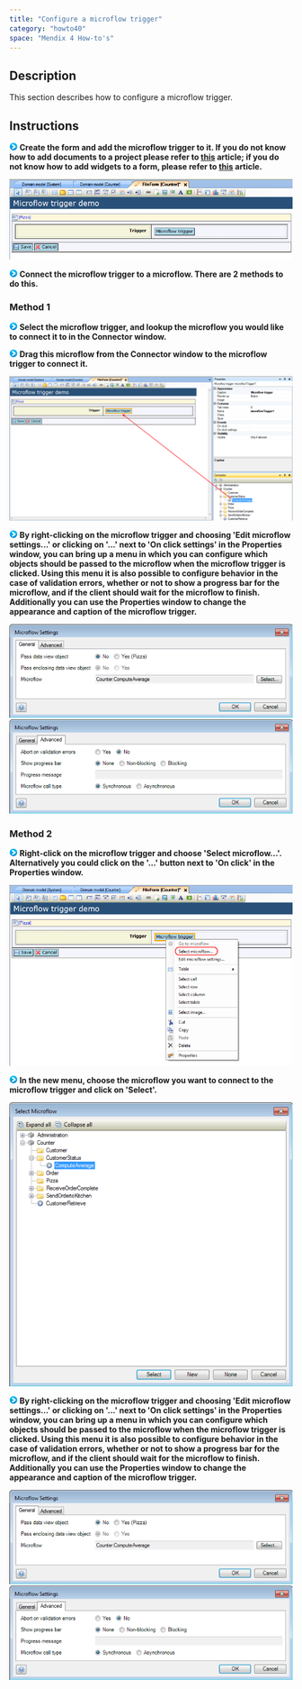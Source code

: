 ```yaml
---
title: "Configure a microflow trigger"
category: "howto40"
space: "Mendix 4 How-to's"
---
```

## Description

This section describes how to configure a microflow trigger.

## Instructions

![](attachments/819203/917932.png) **Create the form and add the microflow trigger to it. If you do not know how to add documents to a project please refer to [this](add-documents-to-a-module) article; if you do not know how to add widgets to a form, please refer to [this](add-a-widget-to-a-form) article.**

![](attachments/2621462/2752657.png)

![](attachments/819203/917932.png) **Connect the microflow trigger to a microflow. There are 2 methods to do this.**

### Method 1

![](attachments/819203/917932.png) **Select the microflow trigger, and lookup the microflow you would like to connect it to in the Connector window.**

![](attachments/819203/917932.png) **Drag this microflow from the Connector window to the microflow trigger to connect it.**

![](attachments/2621462/2752654.png)

![](attachments/819203/917932.png) **By right-clicking on the microflow trigger and choosing 'Edit microflow settings...' or clicking on '...' next to 'On click settings' in the Properties window, you can bring up a menu in which you can configure which objects should be passed to the microflow when the microflow trigger is clicked. Using this menu it is also possible to configure behavior in the case of validation errors, whether or not to show a progress bar for the microflow, and if the client should wait for the microflow to finish. Additionally you can use the Properties window to change the appearance and caption of the microflow trigger.**

![](attachments/2621462/2752655.png)
![](attachments/2621462/2752656.png)

### Method 2

![](attachments/819203/917932.png) **Right-click on the microflow trigger and choose 'Select microflow...'. Alternatively you could click on the '...' button next to 'On click' in the Properties window.**

![](attachments/2621462/2752659.png)

![](attachments/819203/917932.png) **In the new menu, choose the microflow you want to connect to the microflow trigger and click on 'Select'.**

![](attachments/2621462/2752685.png)

![](attachments/819203/917932.png) **By right-clicking on the microflow trigger and choosing 'Edit microflow settings...' or clicking on '...' next to 'On click settings' in the Properties window, you can bring up a menu in which you can configure which objects should be passed to the microflow when the microflow trigger is clicked. Using this menu it is also possible to configure behavior in the case of validation errors, whether or not to show a progress bar for the microflow, and if the client should wait for the microflow to finish. Additionally you can use the Properties window to change the appearance and caption of the microflow trigger.**

![](attachments/2621462/2752655.png)
![](attachments/2621462/2752656.png)

